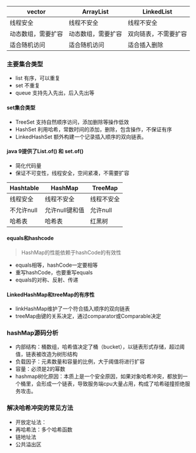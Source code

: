 vector  | ArrayList | LinkedList
---|---|---
线程安全 | 线程不安全 | 线程不安全
动态数组，需要扩容 | 动态数组，需要扩容 | 双向链表，不需要扩容
适合随机访问 | 适合随机访问 | 适合插入删除


### 主要集合类型
- list 有序，可以重复
- set 不重复
- queue 支持先入先出，后入先出等


#### set集合类型
- TreeSet 支持自然顺序访问，添加删除等操作低效
- HashSet 利用哈希，常数时间的添加，删除，包含操作，不保证有序
- LinkedHashSet 额外构建一个记录插入顺序的双向链表。


#### java 9提供了List.of() 和 set.of()
- 简化代码量
- 保证不可变性，线程安全，空间紧凑，不需要扩容


Hashtable  | HashMap | TreeMap
---|---|---
线程安全 | 线程不安全 | 线程不安全
不允许null | 允许null键和值 | 允许null
哈希表 | 哈希表 | 红黑树


#### equals和hashcode
> HashMap的性能依赖于hashCode的有效性

- equals相等，hashCode一定要相等
- 重写hashCode，也要重写equals
- equals的对称、反射、传递


#### LinkedHashMap和treeMap的有序性
- linkHashMap维护了一个符合插入顺序的双向链表
- treeMap由键的关系决定，通过comparator或Comparable决定



### hashMap源码分析
- 内部结构：桶数组，哈希值决定了桶（bucket），以链表形式存储，超过阈值，链表被改造为树形结构
- 负载因子：元素数量和容量的比例，大于阈值将进行扩容
- 容量：必须是2的幂数
- hashmap树化原因：本质上是一个安全原因，如果对象哈希冲突，都放到一个桶里，会形成一个链表，导致服务端cpu大量占用，构成了哈希碰撞拒绝服务攻击。


### 解决哈希冲突的常见方法
- 开放定址法：
- 再哈希法：多个哈希函数
- 链地址法
- 公共溢出区
















